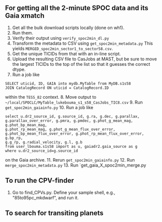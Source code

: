 For getting all the 2-minute SPOC data and its Gaia xmatch
----------

1. Get all the bulk download scripts locally (done on wh1).
2. Run them.
3. Verify their output using `verify_spoc2min_dl.py`
4. Transform the metadata to CSV using `get_spoc2min_metadata.py`
   This yields `MERGED_spoc2min_sector1_to_sector58.csv`.
5. Get the unique TICIDs from that with an in-line script.
6. Upload the resulting CSV file to CasJobs at MAST, but be sure to move the
   largest TICIDs to the top of the list so that it guesses the correct dtype.
7. Run a job like
  ```
  SELECT uticid, ID, GAIA into mydb.MyTable from MyDB.s1s58
  JOIN CatalogRecord ON uticid = CatalogRecord.ID
  ```
  within the `TESS_82` context.
8. Move output to `~/local/SPOCLC/MyTable_lukebouma_s1_s58_CasJobs_TIC8.csv`
9. Run `get_spoc2min_gaiainfo.py`
10. Run a job like
  ```
  select u.dr2_source_id, g.source_id, g.ra, g.dec, g.parallax,
  g.parallax_over_error, g.pmra, g.pmdec, g.phot_g_mean_mag, g.phot_bp_mean_mag,
  g.phot_rp_mean_mag, g.phot_g_mean_flux_over_error,
  g.phot_bp_mean_flux_over_error, g.phot_rp_mean_flux_over_error, g.bp_rp,
  g.g_rp, g.radial_velocity, g.l, g.b
  from user_lbouma.s1s58 import as u, gaiadr2.gaia_source as g
  where u.dr2_source_id=g.source_id
  ```
  on the Gaia archive.
11. Rerun `get_spoc2min_gaiainfo.py`
12. Run `merge_spoc2min_metadata.py`
13. Run `get_gaia_X_spoc2min_merge.py

To run the CPV-finder
----------

1. Go to find_CPVs.py.  Define your sample shell, e.g., "85to95pc_mkdwarf", and
  run it.

To search for transiting planets
----------

